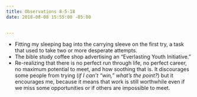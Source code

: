 ```yaml
---
title: Observations 8-5-18
date: 2018-08-08 15:55:00 -05:00


---
```


- Fitting my sleeping bag into the carrying sleeve on the first try, a task that used to take two or more desperate attempts.
- The bible study coffee shop advertising an “Everlasting Youth Initiative.”
- Re-realizing that there is no perfect run through life, no perfect career, no maximum potential to meet, and how soothing that is. It discourages some people from trying (*if I can’t “win,” what’s the point?*) but it encourages me, because it means that work is still worthwhile even if we miss some opportunities or if others are impossible to meet.